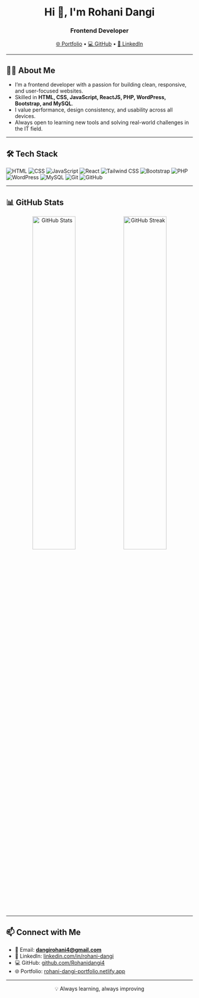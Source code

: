 <!-- Header -->
<h1 align="center">Hi 👋, I'm <strong>Rohani Dangi</strong></h1>
<h3 align="center">Frontend Developer</h3>

<p align="center">
  <a href="https://rohani-dangi-portfolio.netlify.app" target="_blank">🌐 Portfolio</a> •
  <a href="https://github.com/Rohanidangi4" target="_blank">💻 GitHub</a> •
  <a href="https://www.linkedin.com/in/rohani-dangi" target="_blank">🔗 LinkedIn</a>
</p>

---

## 👩‍💻 About Me
- I’m a frontend developer with a passion for building clean, responsive, and user-focused websites.  
- Skilled in **HTML, CSS, JavaScript, ReactJS, PHP, WordPress, Bootstrap, and MySQL**.  
- I value performance, design consistency, and usability across all devices.  
- Always open to learning new tools and solving real-world challenges in the IT field.  

---

## 🛠️ Tech Stack
<p>
  <img src="https://img.shields.io/badge/HTML5-FF6A00?logo=html5&style=for-the-badge" alt="HTML">
  <img src="https://img.shields.io/badge/CSS3-1572B6?logo=css3&style=for-the-badge" alt="CSS">
  <img src="https://img.shields.io/badge/JavaScript-F7DF1E?logo=javascript&style=for-the-badge" alt="JavaScript">
  <img src="https://img.shields.io/badge/React-61DAFB?logo=react&style=for-the-badge" alt="React">
  <img src="https://img.shields.io/badge/Tailwind-06B6D4?logo=tailwind-css&style=for-the-badge" alt="Tailwind CSS">
  <img src="https://img.shields.io/badge/Bootstrap-7952B3?logo=bootstrap&style=for-the-badge" alt="Bootstrap">
  <img src="https://img.shields.io/badge/PHP-777BB4?logo=php&style=for-the-badge" alt="PHP">
  <img src="https://img.shields.io/badge/WordPress-21759B?logo=wordpress&style=for-the-badge" alt="WordPress">
  <img src="https://img.shields.io/badge/MySQL-005C84?logo=mysql&style=for-the-badge" alt="MySQL">
    <img src="https://img.shields.io/badge/Git-F05032?logo=git&style=for-the-badge" alt="Git">
  <img src="https://img.shields.io/badge/GitHub-181717?logo=github&style=for-the-badge" alt="GitHub">
</p>

---

## 📊 GitHub Stats
<div align="center">

<!-- GitHub Stats -->
<img src="https://github-readme-stats.vercel.app/api?username=Rohanidangi4&show_icons=true&theme=radical&hide_border=true&count_private=true" width="48%" alt="GitHub Stats" />

<!-- GitHub Streak -->
<img src="https://github-readme-streak-stats.herokuapp.com/?user=Rohanidangi4&theme=radical&hide_border=true" width="48%" alt="GitHub Streak" />

</div>


---

## 📫 Connect with Me
- 📧 Email: **dangirohani4@gmail.com**  
- 🔗 LinkedIn: [linkedin.com/in/rohani-dangi](https://www.linkedin.com/in/rohani-dangi)  
- 💻 GitHub: [github.com/Rohanidangi4](https://github.com/Rohanidangi4)  
- 🌐 Portfolio: [rohani-dangi-portfolio.netlify.app](https://rohani-dangi-portfolio.netlify.app)  

---

<p align="center">💡 Always learning, always improving</p>

